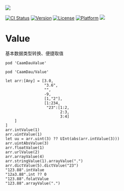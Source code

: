 <p>
  <img src="https://github.com/liucaide/Images/blob/master/CaamDau/caamdau.png" align=centre />
</p>

[![CI Status](https://img.shields.io/travis/CaamDau/CaamDauValue.svg?style=flat)](https://travis-ci.org/CaamDau/Value)
[![Version](https://img.shields.io/cocoapods/v/CaamDauValue.svg?style=flat)](https://cocoapods.org/pods/CaamDauValue)
[![License](https://img.shields.io/cocoapods/l/CaamDauValue.svg?style=flat)](https://cocoapods.org/pods/CaamDauValue)
[![Platform](https://img.shields.io/cocoapods/p/CaamDauValue.svg?style=flat)](https://cocoapods.org/pods/CaamDauValue)
[![](https://img.shields.io/badge/Swift-4.0~5.0-orange.svg?style=flat)](https://cocoapods.org/pods/CaamDauValue)

# Value
基本数据类型转换、便捷取值

```
pod 'CaamDauValue'

pod 'CaamDau/Value'
```

```
let arr:[Any] = [3.0,
                 "3.6",
                 "",
                 -9,
                 [1,"2"],
                 [1:234,
                  "23":[1:2,
                        2:3,
                        3:4]
    ]
]
arr.intValue(1)
arr.uintValue(1)
let uu = arr.uint(3) ?? UInt(abs(arr.intValue(3)))
arr.uintAbsValue(3)
arr.floatValue(1)
arr.urlValue(2)
arr.arrayValue(4)
arr.stringValue(1).arrayValue(".")
arr.dictValue(5).dictValue("23")
"123.88".intValue
"12a3.88".int ?? 0
"123.88".folatValue
"123.88".arrayValue(".")
```